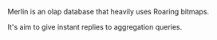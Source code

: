 Merlin is an olap database that heavily uses Roaring bitmaps.

It's aim to give instant replies to aggregation queries.
